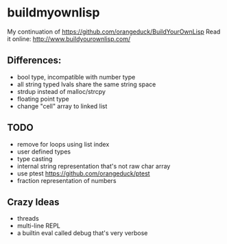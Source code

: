 buildmyownlisp
==============

My continuation of https://github.com/orangeduck/BuildYourOwnLisp
Read it online: http://www.buildyourownlisp.com/

## Differences:
* bool type, incompatible with number type
* all string typed lvals share the same string space
* strdup instead of malloc/strcpy
* floating point type
* change "cell" array to linked list

## TODO
* remove for loops using list index
* user defined types
* type casting
* internal string representation that's not raw char array
* use ptest https://github.com/orangeduck/ptest
* fraction representation of numbers

## Crazy Ideas
* threads
* multi-line REPL
* a builtin eval called debug that's very verbose
